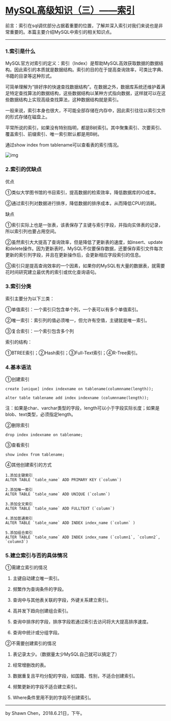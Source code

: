 # [MySQL高级知识（三）——索引](https://www.cnblogs.com/developer_chan/p/9208404.html)



前言：索引在sql调优部分占据着重要的位置，了解并深入索引对我们来说也是非常重要的。本篇主要介绍MySQL中索引的相关知识点。

------

### 1.索引是什么

MySQL官方对索引的定义：索引（Index）是帮助MySQL高效获取数据的数据结构。因此索引的本质就是数据结构。索引的目的在于提高查询效率，可类比字典、书籍的目录等这种形式。

可简单理解为“排好序的快速查找数据结构”。在数据之外，数据库系统还维护着满足特定查找算法的数据结构，这些数据结构以某种方式指向数据，这样就可以在这些数据结构上实现高级查找算法，这种数据结构就是索引。

一般来说，索引本身也很大，不可能全部存储在内存中，因此索引往往以索引文件的形式存储在磁盘上。

平常所说的索引，如果没有特别指明，都是B树索引。其中聚集索引、次要索引、覆盖索引、前缀索引、唯一索引默认都是用B树。

通过show index from tablename可以查看表的索引情况。

![img](https://images2018.cnblogs.com/blog/706569/201806/706569-20180621151607219-1437230180.png)

### 2.索引的优缺点

优点

①类似大学图书馆的书目索引，提高数据的检索效率，降低数据库的IO成本。

②通过索引列对数据进行排序，降低数据的排序成本，从而降低CPU的消耗。

缺点

①索引实际上也是一张表，该表保存了主键与索引字段，并指向实体表的记录，所以索引列也要占用空间。

②虽然索引大大提高了查询效率，但是降低了更新表的速度，如insert、update和delete操作。因为更新表时，MySQL不仅要保存数据，还要保存索引文件每次更新的索引列字段，并且在更新操作后，会更新相应字段索引的信息。

③索引只是提高查询效率的一个因素，如果你的MySQL有大量的数据表，就需要花时间研究建立最优秀的索引或优化查询语句。

### 3.索引分类

索引主要分为以下三类：

①单值索引：一个索引只包含单个列，一个表可以有多个单值索引。

②唯一索引：索引列的值必须唯一，但允许有空值，主键就是唯一索引。

③复合索引：一个索引包含多个列

索引的结构：

①BTREE索引；②Hash索引；③Full-Text索引；④R-Tree索引。

### 4.基本语法

①创建索引

```
create [unique] index indexname on tablename(columnname(length));

alter table tablename add index indexname (columnname(length));
```

注：如果是char、varchar类型的字段，length可以小于字段实际长度；如果是blob、text类型，必须指定length。

②删除索引

```
drop index indexname on tablename;
```

③查看索引

```
show index from tablename;
```

④其他创建索引的方式

```
1.添加主键索引 
ALTER TABLE `table_name` ADD PRIMARY KEY (`column`) 

2.添加唯一索引
ALTER TABLE `table_name` ADD UNIQUE (`column`) 

3.添加全文索引
ALTER TABLE `table_name` ADD FULLTEXT (`column`) 

4.添加普通索引
ALTER TABLE `table_name` ADD INDEX index_name (`column` ) 

5.添加组合索引 
ALTER TABLE `table_name` ADD INDEX index_name (`column1`, `column2`, `column3`)
```



### 5.建立索引与否的具体情况

①需建立索引的情况

1. 主键自动建立唯一索引。

2. 频繁作为查询条件的字段。

3. 查询中与其他表关联的字段，外键关系建立索引。

4. 高并发下趋向创建组合索引。

5. 查询中排序的字段，排序字段若通过索引去访问将大大提高排序速度。

6. 查询中统计或分组字段。

②不需要创建索引的情况

1. 表记录太少。（数据量太少MySQL自己就可以搞定了）

2. 经常增删改的表。

3. 数据重复且平均分配的字段，如国籍、性别，不适合创建索引。

4. 频繁更新的字段不适合建立索引。

5. Where条件里用不到的字段不创建索引。

------

by Shawn Chen，2018.6.21日，下午。
